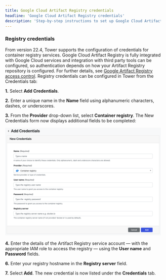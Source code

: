 ```yaml
---
title: Google Cloud Artifact Registry credentials
headline: 'Google Cloud Artifact Registry credentials'
description: 'Step-by-step instructions to set up Google Cloud Artifact Registry credentials in Nextflow Tower.'
---
```


### Registry credentials 

From version 22.4, Tower supports the configuration of credentials for container registry services. Google Cloud Artifact Registry is fully integrated with Google Cloud services and integration with third party tools can be configured, so authentication depends on how your Artifact Registry repository is configured. For further details, see [Google Artifact Registry access control](https://cloud.google.com/artifact-registry/docs/access-control). Registry credentials can be configured in Tower from the Credentials tab:

**1.** Select **Add Credentials**. 

**2.** Enter a unique name in the **Name** field using alphanumeric characters, dashes, or underscores. 

**3.** From the **Provider** drop-down list, select **Container registry**. The New Credentials form now displays additional fields to be completed: 

![](_images/container_registry_credentials_blank.png)

**4.** Enter the details of the Artifact Registry service account — with the appropriate IAM role to access the registry — using the **User name** and **Password** fields.

**6.** Enter your registry hostname in the **Registry server** field.

**7.** Select **Add**. The new credential is now listed under the **Credentials** tab.